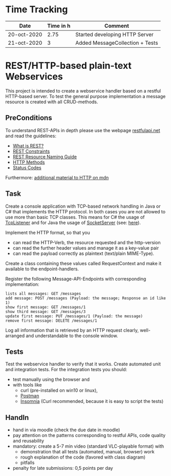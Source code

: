 # Time Tracking
| Date  | Time in h | Comment |
| ------------- | ------------- | ------------- |
| 20-oct-2020 | 2.75 | Started developing HTTP Server |
| 21-oct-2020 | 3 | Added MessageCollection + Tests |


# REST/HTTP-based plain-text Webservices

This project is intended to create a webservice handler based on a restful HTTP-based
server. To test the general purpose implementation a message resource is created with
all CRUD-methods.

## PreConditions

To understand REST-APIs in depth please use the webpage [restfulapi.net](https://restfulapi.net/) and read the
guidelines:

- [What is REST?](https://restfulapi.net/)
- [REST Constraints](https://restfulapi.net/rest-architectural-constraints/)
- [REST Resource Naming Guide](https://restfulapi.net/resource-naming/)
- [HTTP Methods](https://restfulapi.net/http-methods/)
- [Status Codes](https://restfulapi.net/http-status-codes/)

Furthermore: [additional material to HTTP on mdn](https://developer.mozilla.org/en-US/docs/Web/HTTP/Overview)

## Task

Create a console application with TCP-based network handling in Java or C# that
implements the HTTP protocol. In both cases you are not allowed to use more than basic
TCP classes. This means for C# the usage of [TcpListener](https://docs.microsoft.com/en-us/dotnet/api/system.net.sockets.tcplistener?view=netcore-3.1) and for Java the usage of
[SocketServer](https://docs.oracle.com/javase/7/docs/api/java/net/ServerSocket.html) (see: [here](https://docs.oracle.com/javase/tutorial/networking/sockets/clientServer.html)).

Implement the HTTP format, so that you

- can read the HTTP-Verb, the resource requested and the http-version
- can read the further header values and manage it as a key-value pair
- can read the payload correctly as plaintext (text/plain MIME-Type).

Create a class containing these values called RequestContext and make it available to
the endpoint-handlers.

Register the following Message-API-Endpoints with corresponding implementation:

```
lists all messages: GET /messages
add message: POST /messages (Payload: the message; Response an id like
1)
show first message: GET /messages/1
show third message: GET /messages/3
update first message: PUT /messages/1 (Payload: the message)
remove first message: DELETE /messages/1
```

Log all information that is retrieved by an HTTP request clearly, well-arranged and
understandable to the console window.

## Tests

Test the webservice handler to verify that it works. Create automated unit and
integration tests.
For the integration tests you should:
- test manually using the browser and
- with tools like
  - curl (pre-installed on win10 or linux),
  - [Postman](https://www.postman.com/)
  - [Insomnia](https://insomnia.rest/)
(Curl recommended, because it is easy to script the tests)

## HandIn

- hand in via moodle (check the due date in moodle)
- pay attention on the patterns corresponding to restful APIs, code quality and
  <hint>reusability</hint>
- mandatory: create a 5-7 min video (standard VLC-playable format) with
  - demonstration that all tests (automated, manual, browser) work
  - rough explanation of the code (favored with class diagram)
  - pitfalls
- penalty for late submissions: 0,5 points per day

